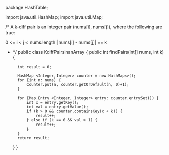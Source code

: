 package HashTable;

import java.util.HashMap;
import java.util.Map;

/*
A k-diff pair is an integer pair 
(nums[i], nums[j]), 
where the following are true:

0 <= i < j < nums.length
|nums[i] - nums[j]| == k
* */
public class KdiffPairsinanArray {
    public int findPairs(int[] nums, int k) {

        int result = 0;

        HashMap <Integer,Integer> counter = new HashMap<>();
        for (int n: nums) {
            counter.put(n, counter.getOrDefault(n, 0)+1);
        }
        
        for (Map.Entry <Integer, Integer> entry: counter.entrySet()) {
            int x = entry.getKey();
            int val = entry.getValue();
            if (k > 0 && counter.containsKey(x + k)) {
                result++;
            } else if (k == 0 && val > 1) {
                result++;
            }
        }
        return result;
    }
}

